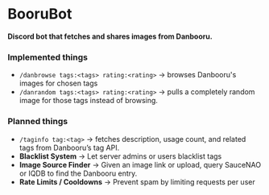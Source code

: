 # BooruBot

**Discord bot that fetches and shares images from Danbooru.**

### Implemented things
- `/danbrowse tags:<tags> rating:<rating>` → browses Danbooru's images for chosen tags
- `/danrandom tags:<tags> rating:<rating>` → pulls a completely random image for those tags instead of browsing.

### Planned things
- `/taginfo tag:<tag>` → fetches description, usage count, and related tags from Danbooru’s tag API.
- **Blacklist System** → Let server admins or users blacklist tags
- **Image Source Finder** → Given an image link or upload, query SauceNAO or IQDB to find the Danbooru entry.
- **Rate Limits / Cooldowns** → Prevent spam by limiting requests per user
